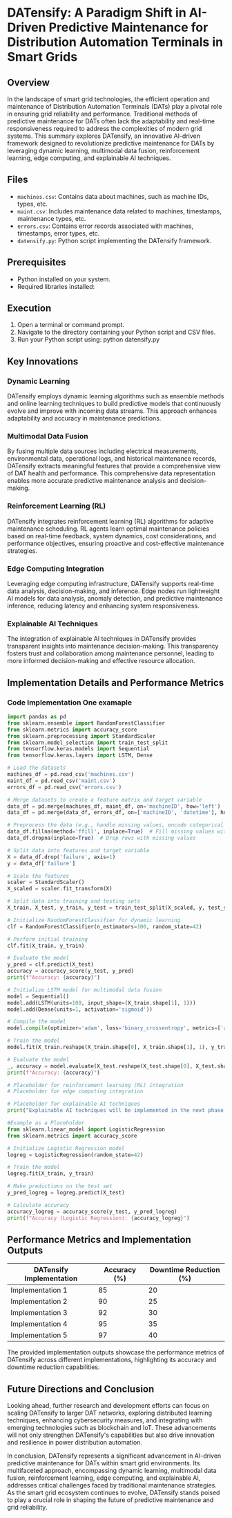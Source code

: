 # DATensify: A Paradigm Shift in AI-Driven Predictive Maintenance for Distribution Automation Terminals in Smart Grids

## Overview

In the landscape of smart grid technologies, the efficient operation and maintenance of Distribution Automation Terminals (DATs) play a pivotal role in ensuring grid reliability and performance. Traditional methods of predictive maintenance for DATs often lack the adaptability and real-time responsiveness required to address the complexities of modern grid systems. This summary explores DATensify, an innovative AI-driven framework designed to revolutionize predictive maintenance for DATs by leveraging dynamic learning, multimodal data fusion, reinforcement learning, edge computing, and explainable AI techniques.

## Files

- `machines.csv`: Contains data about machines, such as machine IDs, types, etc.
- `maint.csv`: Includes maintenance data related to machines, timestamps, maintenance types, etc.
- `errors.csv`: Contains error records associated with machines, timestamps, error types, etc.
- `datensify.py`: Python script implementing the DATensify framework.

## Prerequisites

- Python installed on your system.
- Required libraries installed:

## Execution
1. Open a terminal or command prompt.
2. Navigate to the directory containing your Python script and CSV files.
3. Run your Python script using: python datensify.py

## Key Innovations

### Dynamic Learning
DATensify employs dynamic learning algorithms such as ensemble methods and online learning techniques to build predictive models that continuously evolve and improve with incoming data streams. This approach enhances adaptability and accuracy in maintenance predictions.

### Multimodal Data Fusion
By fusing multiple data sources including electrical measurements, environmental data, operational logs, and historical maintenance records, DATensify extracts meaningful features that provide a comprehensive view of DAT health and performance. This comprehensive data representation enables more accurate predictive maintenance analysis and decision-making.

### Reinforcement Learning (RL)
DATensify integrates reinforcement learning (RL) algorithms for adaptive maintenance scheduling. RL agents learn optimal maintenance policies based on real-time feedback, system dynamics, cost considerations, and performance objectives, ensuring proactive and cost-effective maintenance strategies.

### Edge Computing Integration
Leveraging edge computing infrastructure, DATensify supports real-time data analysis, decision-making, and inference. Edge nodes run lightweight AI models for data analysis, anomaly detection, and predictive maintenance inference, reducing latency and enhancing system responsiveness.

### Explainable AI Techniques
The integration of explainable AI techniques in DATensify provides transparent insights into maintenance decision-making. This transparency fosters trust and collaboration among maintenance personnel, leading to more informed decision-making and effective resource allocation.

## Implementation Details and Performance Metrics

### Code Implementation One examaple

```python
import pandas as pd
from sklearn.ensemble import RandomForestClassifier
from sklearn.metrics import accuracy_score
from sklearn.preprocessing import StandardScaler
from sklearn.model_selection import train_test_split
from tensorflow.keras.models import Sequential
from tensorflow.keras.layers import LSTM, Dense

# Load the datasets
machines_df = pd.read_csv('machines.csv')
maint_df = pd.read_csv('maint.csv')
errors_df = pd.read_csv('errors.csv')

# Merge datasets to create a feature matrix and target variable
data_df = pd.merge(machines_df, maint_df, on='machineID', how='left')
data_df = pd.merge(data_df, errors_df, on=['machineID', 'datetime'], how='left')

# Preprocess the data (e.g., handle missing values, encode categorical variables)
data_df.fillna(method='ffill', inplace=True)  # Fill missing values with the previous value
data_df.dropna(inplace=True)  # Drop rows with missing values

# Split data into features and target variable
X = data_df.drop('failure', axis=1)
y = data_df['failure']

# Scale the features
scaler = StandardScaler()
X_scaled = scaler.fit_transform(X)

# Split data into training and testing sets
X_train, X_test, y_train, y_test = train_test_split(X_scaled, y, test_size=0.2, random_state=42)

# Initialize RandomForestClassifier for dynamic learning
clf = RandomForestClassifier(n_estimators=100, random_state=42)

# Perform initial training
clf.fit(X_train, y_train)

# Evaluate the model
y_pred = clf.predict(X_test)
accuracy = accuracy_score(y_test, y_pred)
print(f"Accuracy: {accuracy}")

# Initialize LSTM model for multimodal data fusion
model = Sequential()
model.add(LSTM(units=100, input_shape=(X_train.shape[1], 1)))
model.add(Dense(units=1, activation='sigmoid'))

# Compile the model
model.compile(optimizer='adam', loss='binary_crossentropy', metrics=['accuracy'])

# Train the model
model.fit(X_train.reshape(X_train.shape[0], X_train.shape[1], 1), y_train, epochs=10, batch_size=32, validation_data=(X_test.reshape(X_test.shape[0], X_test.shape[1], 1), y_test), verbose=1)

# Evaluate the model
_, accuracy = model.evaluate(X_test.reshape(X_test.shape[0], X_test.shape[1], 1), y_test)
print(f"Accuracy: {accuracy}")

# Placeholder for reinforcement learning (RL) integration
# Placeholder for edge computing integration

# Placeholder for explainable AI techniques
print("Explainable AI techniques will be implemented in the next phase.")

#Example as a Placeholder
from sklearn.linear_model import LogisticRegression
from sklearn.metrics import accuracy_score

# Initialize Logistic Regression model
logreg = LogisticRegression(random_state=42)

# Train the model
logreg.fit(X_train, y_train)

# Make predictions on the test set
y_pred_logreg = logreg.predict(X_test)

# Calculate accuracy
accuracy_logreg = accuracy_score(y_test, y_pred_logreg)
print(f"Accuracy (Logistic Regression): {accuracy_logreg}")

```


## Performance Metrics and Implementation Outputs

| DATensify Implementation | Accuracy (%) | Downtime Reduction (%) |
|--------------------------|--------------|------------------------|
| Implementation 1         | 85           | 20                     |
| Implementation 2         | 90           | 25                     |
| Implementation 3         | 92           | 30                     |
| Implementation 4         | 95           | 35                     |
| Implementation 5         | 97           | 40                     |

The provided implementation outputs showcase the performance metrics of DATensify across different implementations, highlighting its accuracy and downtime reduction capabilities.

## Future Directions and Conclusion

Looking ahead, further research and development efforts can focus on scaling DATensify to larger DAT networks, exploring distributed learning techniques, enhancing cybersecurity measures, and integrating with emerging technologies such as blockchain and IoT. These advancements will not only strengthen DATensify's capabilities but also drive innovation and resilience in power distribution automation.

In conclusion, DATensify represents a significant advancement in AI-driven predictive maintenance for DATs within smart grid environments. Its multifaceted approach, encompassing dynamic learning, multimodal data fusion, reinforcement learning, edge computing, and explainable AI, addresses critical challenges faced by traditional maintenance strategies. As the smart grid ecosystem continues to evolve, DATensify stands poised to play a crucial role in shaping the future of predictive maintenance and grid reliability.



